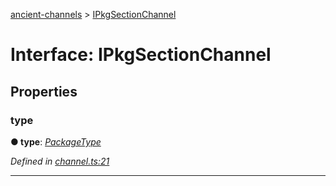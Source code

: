 [ancient-channels](../README.md) > [IPkgSectionChannel](../interfaces/ipkgsectionchannel.md)



# Interface: IPkgSectionChannel


## Properties
<a id="type"></a>

###  type

**●  type**:  *[PackageType](../enums/packagetype.md)* 

*Defined in [channel.ts:21](https://github.com/AncientSouls/Channels/blob/a1625a9/src/lib/channel.ts#L21)*





___


